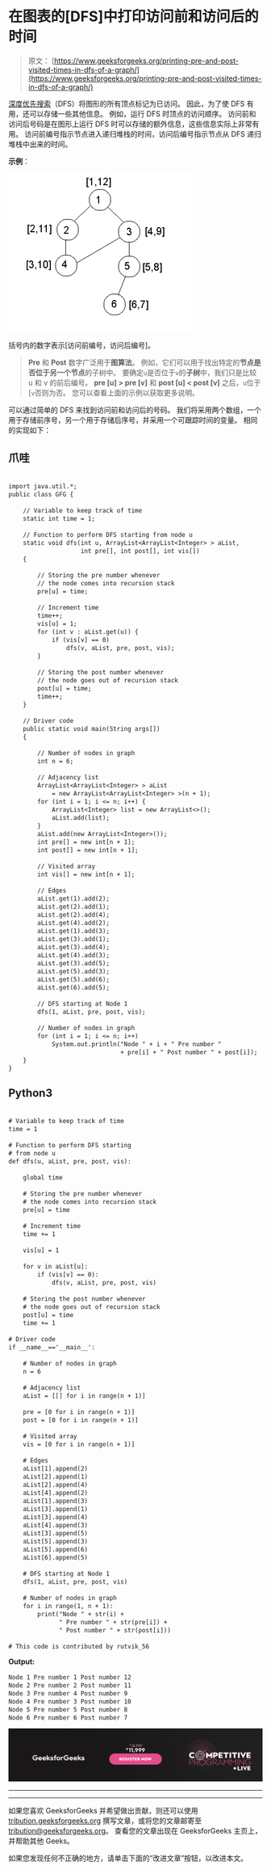 # 在图表的[DFS]中打印访问前和访问后的时间

> 原文： [https://www.geeksforgeeks.org/printing-pre-and-post-visited-times-in-dfs-of-a-graph/](https://www.geeksforgeeks.org/printing-pre-and-post-visited-times-in-dfs-of-a-graph/)

[深度优先搜索](https://www.geeksforgeeks.org/depth-first-search-or-dfs-for-a-graph/)（DFS）将图形的所有顶点标记为已访问。 因此，为了使 DFS 有用，还可以存储一些其他信息。 例如，运行 DFS 时顶点的访问顺序。
访问前和访问后号码是在图形上运行 DFS 时可以存储的额外信息，这些信息实际上非常有用。 访问前编号指示节点进入递归堆栈的时间，访问后编号指示节点从 DFS 递归堆栈中出来的时间。

**示例**：

![](img/6703e1d73a81214b5ac8e7a1942e76eb.png)

括号内的数字表示[访问前编号，访问后编号]。

> **Pre** 和 **Post** 数字广泛用于**图算法**。 例如，它们可以用于找出特定的**节点是否位于另一个节点**的子树中。
> 要确定`u`是否位于`v`的**子树**中，我们只是比较 u 和 v 的前后编号。 **pre [u] > pre [v]** 和 **post [u] < post [v]** 之后，`u`位于[`v`否则为否。 您可以查看上面的示例以获取更多说明。

可以通过简单的 DFS 来找到访问前和访问后的号码。 我们将采用两个数组，一个用于存储前序号，另一个用于存储后序号，并采用一个可跟踪时间的变量。 相同的实现如下：

## 爪哇

```

import java.util.*;
public class GFG {

    // Variable to keep track of time
    static int time = 1;

    // Function to perform DFS starting from node u
    static void dfs(int u, ArrayList<ArrayList<Integer> > aList,
                    int pre[], int post[], int vis[])
    {

        // Storing the pre number whenever
        // the node comes into recursion stack
        pre[u] = time;

        // Increment time
        time++;
        vis[u] = 1;
        for (int v : aList.get(u)) {
            if (vis[v] == 0)
                dfs(v, aList, pre, post, vis);
        }

        // Storing the post number whenever
        // the node goes out of recursion stack
        post[u] = time;
        time++;
    }

    // Driver code
    public static void main(String args[])
    {

        // Number of nodes in graph
        int n = 6;

        // Adjacency list
        ArrayList<ArrayList<Integer> > aList
            = new ArrayList<ArrayList<Integer> >(n + 1);
        for (int i = 1; i <= n; i++) {
            ArrayList<Integer> list = new ArrayList<>();
            aList.add(list);
        }
        aList.add(new ArrayList<Integer>());
        int pre[] = new int[n + 1];
        int post[] = new int[n + 1];

        // Visited array
        int vis[] = new int[n + 1];

        // Edges
        aList.get(1).add(2);
        aList.get(2).add(1);
        aList.get(2).add(4);
        aList.get(4).add(2);
        aList.get(1).add(3);
        aList.get(3).add(1);
        aList.get(3).add(4);
        aList.get(4).add(3);
        aList.get(3).add(5);
        aList.get(5).add(3);
        aList.get(5).add(6);
        aList.get(6).add(5);

        // DFS starting at Node 1
        dfs(1, aList, pre, post, vis);

        // Number of nodes in graph
        for (int i = 1; i <= n; i++)
            System.out.println("Node " + i + " Pre number "
                               + pre[i] + " Post number " + post[i]);
    }
}

```

## Python3

```

# Variable to keep track of time 
time = 1

# Function to perform DFS starting 
# from node u 
def dfs(u, aList, pre, post, vis):

    global time

    # Storing the pre number whenever 
    # the node comes into recursion stack 
    pre[u] = time

    # Increment time 
    time += 1

    vis[u] = 1

    for v in aList[u]:
        if (vis[v] == 0):
            dfs(v, aList, pre, post, vis)

    # Storing the post number whenever 
    # the node goes out of recursion stack 
    post[u] = time
    time += 1

# Driver code 
if __name__=='__main__':

    # Number of nodes in graph 
    n = 6

    # Adjacency list 
    aList = [[] for i in range(n + 1)]

    pre = [0 for i in range(n + 1)]
    post = [0 for i in range(n + 1)]

    # Visited array 
    vis = [0 for i in range(n + 1)]

    # Edges 
    aList[1].append(2)
    aList[2].append(1) 
    aList[2].append(4) 
    aList[4].append(2) 
    aList[1].append(3) 
    aList[3].append(1) 
    aList[3].append(4) 
    aList[4].append(3) 
    aList[3].append(5) 
    aList[5].append(3) 
    aList[5].append(6)
    aList[6].append(5) 

    # DFS starting at Node 1 
    dfs(1, aList, pre, post, vis)

    # Number of nodes in graph 
    for i in range(1, n + 1):
        print("Node " + str(i) +
              " Pre number " + str(pre[i]) +
              " Post number " + str(post[i]))

# This code is contributed by rutvik_56

```

**Output:** 

```
Node 1 Pre number 1 Post number 12
Node 2 Pre number 2 Post number 11
Node 3 Pre number 4 Post number 9
Node 4 Pre number 3 Post number 10
Node 5 Pre number 5 Post number 8
Node 6 Pre number 6 Post number 7
```

[![competitive-programming-img](img/5211864e7e7a28eeeb039fa5d6073a24.png)](https://practice.geeksforgeeks.org/courses/competitive-programming-live?utm_source=geeksforgeeks&utm_medium=article&utm_campaign=gfg_article_cp)

* * *

* * *

如果您喜欢 GeeksforGeeks 并希望做出贡献，则还可以使用 [tribution.geeksforgeeks.org](https://contribute.geeksforgeeks.org/) 撰写文章，或将您的文章邮寄至 tribution@geeksforgeeks.org。 查看您的文章出现在 GeeksforGeeks 主页上，并帮助其他 Geeks。

如果您发现任何不正确的地方，请单击下面的“改进文章”按钮，以改进本文。